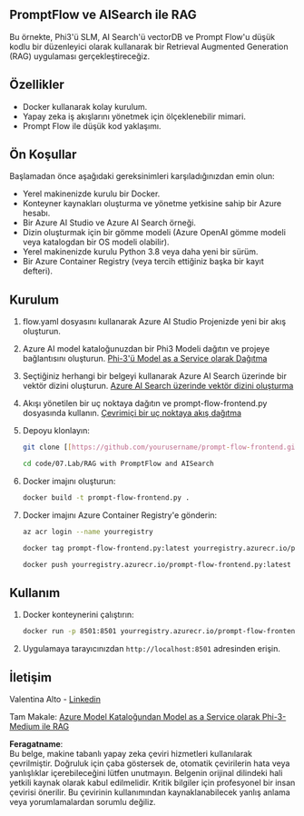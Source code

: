## PromptFlow ve AISearch ile RAG

Bu örnekte, Phi3'ü SLM, AI Search'ü vectorDB ve Prompt Flow'u düşük kodlu bir düzenleyici olarak kullanarak bir Retrieval Augmented Generation (RAG) uygulaması gerçekleştireceğiz.

## Özellikler

- Docker kullanarak kolay kurulum.
- Yapay zeka iş akışlarını yönetmek için ölçeklenebilir mimari.
- Prompt Flow ile düşük kod yaklaşımı.

## Ön Koşullar

Başlamadan önce aşağıdaki gereksinimleri karşıladığınızdan emin olun:

- Yerel makinenizde kurulu bir Docker.
- Konteyner kaynakları oluşturma ve yönetme yetkisine sahip bir Azure hesabı.
- Bir Azure AI Studio ve Azure AI Search örneği.
- Dizin oluşturmak için bir gömme modeli (Azure OpenAI gömme modeli veya katalogdan bir OS modeli olabilir).
- Yerel makinenizde kurulu Python 3.8 veya daha yeni bir sürüm.
- Bir Azure Container Registry (veya tercih ettiğiniz başka bir kayıt defteri).

## Kurulum

1. flow.yaml dosyasını kullanarak Azure AI Studio Projenizde yeni bir akış oluşturun.
2. Azure AI model kataloğunuzdan bir Phi3 Modeli dağıtın ve projeye bağlantısını oluşturun. [Phi-3'ü Model as a Service olarak Dağıtma](https://learn.microsoft.com/azure/machine-learning/how-to-deploy-models-phi-3?view=azureml-api-2&tabs=phi-3-mini)
3. Seçtiğiniz herhangi bir belgeyi kullanarak Azure AI Search üzerinde bir vektör dizini oluşturun. [Azure AI Search üzerinde vektör dizini oluşturma](https://learn.microsoft.com/azure/search/search-how-to-create-search-index?tabs=portal)
4. Akışı yönetilen bir uç noktaya dağıtın ve prompt-flow-frontend.py dosyasında kullanın. [Çevrimiçi bir uç noktaya akış dağıtma](https://learn.microsoft.com/azure/ai-studio/how-to/flow-deploy)
5. Depoyu klonlayın:

    ```sh
    git clone [[https://github.com/yourusername/prompt-flow-frontend.git](https://github.com/microsoft/Phi-3CookBook.git)](https://github.com/microsoft/Phi-3CookBook.git)
    
    cd code/07.Lab/RAG with PromptFlow and AISearch
    ```

6. Docker imajını oluşturun:

    ```sh
    docker build -t prompt-flow-frontend.py .
    ```

7. Docker imajını Azure Container Registry'e gönderin:

    ```sh
    az acr login --name yourregistry
    
    docker tag prompt-flow-frontend.py:latest yourregistry.azurecr.io/prompt-flow-frontend.py:latest
    
    docker push yourregistry.azurecr.io/prompt-flow-frontend.py:latest
    ```

## Kullanım

1. Docker konteynerini çalıştırın:

    ```sh
    docker run -p 8501:8501 yourregistry.azurecr.io/prompt-flow-frontend.py:latest
    ```

2. Uygulamaya tarayıcınızdan `http://localhost:8501` adresinden erişin.

## İletişim

Valentina Alto - [Linkedin](https://www.linkedin.com/in/valentina-alto-6a0590148/)

Tam Makale: [Azure Model Kataloğundan Model as a Service olarak Phi-3-Medium ile RAG](https://medium.com/@valentinaalto/rag-with-phi-3-medium-as-a-model-as-a-service-from-azure-model-catalog-62e1411948f3)

**Feragatname**:  
Bu belge, makine tabanlı yapay zeka çeviri hizmetleri kullanılarak çevrilmiştir. Doğruluk için çaba göstersek de, otomatik çevirilerin hata veya yanlışlıklar içerebileceğini lütfen unutmayın. Belgenin orijinal dilindeki hali yetkili kaynak olarak kabul edilmelidir. Kritik bilgiler için profesyonel bir insan çevirisi önerilir. Bu çevirinin kullanımından kaynaklanabilecek yanlış anlama veya yorumlamalardan sorumlu değiliz.